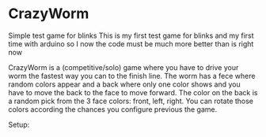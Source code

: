 # CrazyWorm
Simple test game for blinks
This is my first test game for blinks and my first time with arduino so I now the code must be much more better than is right now

CrazyWorm is a (competitive/solo) game where you have to drive your worm the fastest way you can to the finish line.
The worm has a fece where random colors appear and a back where only one color shows and you have to move the back to the face to move forward.
The color on the back is a random pick from the 3 face colors: front, left, right. You can rotate those colors according the chances you configure previous the game.

Setup:
